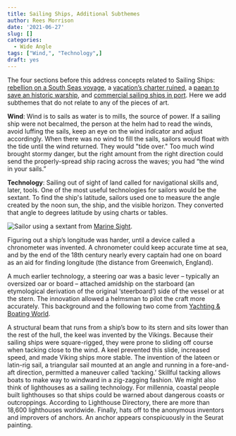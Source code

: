```yaml
---
title: Sailing Ships, Additional Subthemes
author: Rees Morrison
date: '2021-06-27'
slug: []
categories:
  - Wide Angle
tags: ["Wind,", "Technology",]
draft: yes
---
```


The four sections before this address concepts related to Sailing Ships: [rebellion on a South Seas voyage]( ), a [vacation’s charter ruined](   ), a [paean to save an historic warship](), and [commercial sailing ships in port]().  Here we add subthemes that do not relate to any of the pieces of art.

<!--more-->

**Wind**:  Wind is to sails as water is to mills, the source of power.  If a sailing ship were not becalmed, the person at the helm had to read the winds, avoid luffing the sails, keep an eye on the wind indicator and adjust accordingly.  When there was no wind to fill the sails, sailors would float with the tide until the wind returned. They would "tide over."  Too much wind brought stormy danger, but the right amount from the right direction could send the properly-spread ship racing across the waves; you had “the wind in your sails.”  

**Technology**:   Sailing out of sight of land called for navigational skills and, later, tools.  One of the most useful technologies for sailors would be the sextant.  To find the ship's latitude, sailors used one to measure the angle created by the noon sun, the ship, and the visible horizon.   They converted that angle to degrees latitude by using charts or tables.  

![Sailor using a sextant](/media/SailsSextant.jpg) from [Marine Sight](https://www.marineinsight.com/marine-navigation/what-is-a-sextant/).

Figuring out a ship’s longitude was harder, until a device called a chronometer was invented.  A chronometer could keep accurate time at sea, and by the end of the 18th century nearly every captain had one on board as an aid for finding longitude (the distance from Greenwich, England).

A much earlier technology, a steering oar was a basic lever – typically an oversized oar or board – attached amidship on the starboard (an etymological derivation of the original ‘steerboard’) side of the vessel or at the stern. The innovation allowed a helmsman to pilot the craft more accurately.  This background and the following two come from [Yachting & Boating World](https://www.ybw.com/features/10-top-innovations-in-the-history-of-sailing-17358).

A structural beam that runs from a ship’s bow to its stern and sits lower than the rest of the hull, the keel was invented by the Vikings.  Because their sailing ships were square-rigged, they were prone to sliding off course when tacking close to the wind.  A keel prevented this slide, increased speed, and made Viking ships more stable.  The invention of the lateen or latin-rig sail, a triangular sail mounted at an angle and running in a fore-and-aft direction, permitted a maneuver called ‘tacking.’  Skillful tacking allows boats to make way to windward in a zig-zagging fashion.  We might also think of lighthouses as a sailing technology.  For millennia, coastal people built lighthouses so that ships could be warned about dangerous coasts or outcroppings.  According to Lighthouse Directory, there are more than 18,600 lighthouses worldwide.  Finally, hats off to the anonymous inventors and improvers of anchors.   An anchor appears conspicuously in the Seurat painting.
